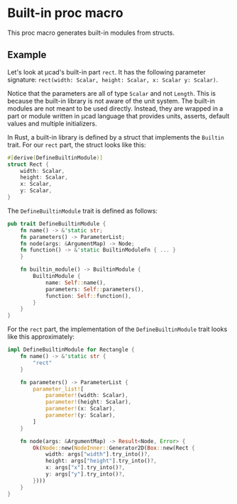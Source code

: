 # Built-in proc macro

This proc macro generates built-in modules from structs.

## Example

Let's look at µcad's built-in part `rect`.
It has the following parameter signature: `rect(width: Scalar, height: Scalar, x: Scalar y: Scalar)`.

Notice that the parameters are all of type `Scalar` and not `Length`.
This is because the built-in library is not aware of the unit system.
The built-in modules are not meant to be used directly.
Instead, they are wrapped in a part or module written in µcad language that provides units, asserts, default values and multiple initializers.

In Rust, a built-in library is defined by a struct that implements the `Builtin` trait.
For our `rect` part, the struct looks like this:

```rust
#[derive(DefineBuiltinModule)]
struct Rect {
    width: Scalar,
    height: Scalar,
    x: Scalar,
    y: Scalar,
}
```

The `DefineBuiltinModule` trait is defined as follows:

```rust
pub trait DefineBuiltinModule {
    fn name() -> &'static str;
    fn parameters() -> ParameterList;
    fn node(args: &ArgumentMap) -> Node;
    fn function() -> &'static BuiltinModuleFn { ... }
    }

    fn builtin_module() -> BuiltinModule {
        BuiltinModule {
            name: Self::name(),
            parameters: Self::parameters(),
            function: Self::function(),
        }
    }
}
```

For the `rect` part, the implementation of the `DefineBuiltinModule` trait looks like this approximately:

```rust
impl DefineBuiltinModule for Rectangle {
    fn name() -> &'static str {
        "rect"
    }

    fn parameters() -> ParameterList {
        parameter_list![
            parameter!(width: Scalar),
            parameter!(height: Scalar),
            parameter!(x: Scalar),
            parameter!(y: Scalar),
        ]
    }

    fn node(args: &ArgumentMap) -> Result<Node, Error> {
        Ok(Node::new(NodeInner::Generator2D(Box::new(Rect {
            width: args["width"].try_into()?,
            height: args["height"].try_into()?,
            x: args["x"].try_into()?,
            y: args["y"].try_into()?,
        })))
    }
}
```
